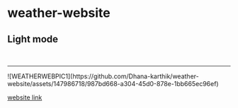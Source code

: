 # weather-website
<h2>Light mode</h2>
<br><hr>
![WEATHERWEBPIC1](https://github.com/Dhana-karthik/weather-website/assets/147986718/987bd668-a304-45d0-878e-1bb665ec96ef)

<a href="https://655f57b99cde310a91a65e31--tubular-pika-3e6c43.netlify.app/">website link</a>
